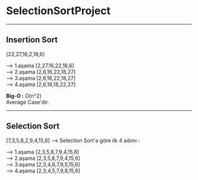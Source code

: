 # SelectionSortProject
---

**Insertion Sort**
---

[22,27,16,2,18,6]   

--> 1.aşama [2,27,16,22,18,6]   
--> 2.aşama [2,6,16,22,18,27]   
--> 3.aşama [2,6,16,22,18,27]   
--> 4.aşama [2,6,16,18,22,27]  

**Big-O :** O(n^2)  
Average Case'dir.  

---
**Selection Sort**
---
[7,3,5,8,2,9,4,15,6] --> Selection Sort'a göre ilk 4 adımı :  

--> 1.aşama [2,3,5,8,7,9,4,15,6]  
--> 2.aşama [2,3,5,8,7,9,4,15,6]  
--> 3.aşama [2,3,4,8,7,9,5,15,6]  
--> 4.aşama [2,3,4,5,7,9,8,15,6] 